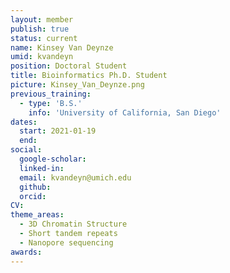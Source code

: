 ```yaml
---
layout: member
publish: true
status: current
name: Kinsey Van Deynze
umid: kvandeyn
position: Doctoral Student
title: Bioinformatics Ph.D. Student
picture: Kinsey_Van_Deynze.png
previous_training:
  - type: 'B.S.'
    info: 'University of California, San Diego'
dates:
  start: 2021-01-19
  end: 
social: 
  google-scholar: 
  linked-in: 
  email: kvandeyn@umich.edu
  github:
  orcid:
CV: 
theme_areas:
  - 3D Chromatin Structure
  - Short tandem repeats
  - Nanopore sequencing
awards:
---
```


